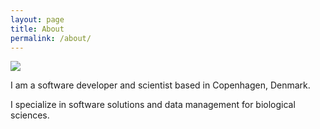 ```yaml
---
layout: page
title: About
permalink: /about/
---
```


![](https://s.gravatar.com/avatar/0fcd1ce52e9d7af0f5a09bcff0185b9d?s=120)

I am a software developer and scientist based in Copenhagen, Denmark.

I specialize in software solutions and data management for biological sciences.
